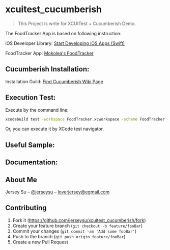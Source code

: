 # xcuitest_cucumberish
> This Project is write for XCUITest + Cucumberish Demo.

The FoodTracker App is based on following instruction:

iOS Developer Library: [Start Developing iOS Apps (Swift)](https://developer.apple.com/library/ios/referencelibrary/GettingStarted/DevelopiOSAppsSwift/)

FoodTracker App: [Mokolea's FoodTracker](https://github.com/Mokolea/FoodTracker)

## Cucumberish Installation:

Installation Guild: [Find Cucumberish Wiki Page](https://github.com/Ahmed-Ali/Cucumberish/wiki)


## Execution Test:

Execute by the command line:

```sh
xcodebuild test -workspace FoodTracker.xcworkspace -scheme FoodTracker -destination 'platform=iOS Simulator,name=iPhone 8 Plus,OS=11.3'
```

Or, you can execute it by XCode test navigator.

## Useful Sample:


## Documentation:



## About Me

Jersey Su – [@jerseysu](https://twitter.com/jerseysu) – loverjersey@egmail.com


## Contributing

1. Fork it (<https://github.com/jerseysu/xcuitest_cucumberish/fork>)
2. Create your feature branch (`git checkout -b feature/fooBar`)
3. Commit your changes (`git commit -am 'Add some fooBar'`)
4. Push to the branch (`git push origin feature/fooBar`)
5. Create a new Pull Request
